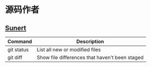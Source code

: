 # 源码作者
 ## [Sunert](https://github.com/Sunert)
 | Command | Description |
| --- | --- |
| git status | List all new or modified files |
| git diff | Show file differences that haven't been staged |
